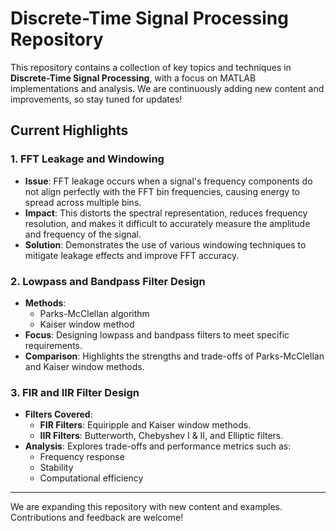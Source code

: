# Discrete-Time Signal Processing Repository

This repository contains a collection of key topics and techniques in **Discrete-Time Signal Processing**, with a focus on MATLAB implementations and analysis. We are continuously adding new content and improvements, so stay tuned for updates!

## Current Highlights

### 1. FFT Leakage and Windowing
- **Issue**: FFT leakage occurs when a signal's frequency components do not align perfectly with the FFT bin frequencies, causing energy to spread across multiple bins.
- **Impact**: This distorts the spectral representation, reduces frequency resolution, and makes it difficult to accurately measure the amplitude and frequency of the signal.
- **Solution**: Demonstrates the use of various windowing techniques to mitigate leakage effects and improve FFT accuracy.

### 2. Lowpass and Bandpass Filter Design
- **Methods**: 
  - Parks-McClellan algorithm
  - Kaiser window method
- **Focus**: Designing lowpass and bandpass filters to meet specific requirements.
- **Comparison**: Highlights the strengths and trade-offs of Parks-McClellan and Kaiser window methods.

### 3. FIR and IIR Filter Design
- **Filters Covered**:
  - **FIR Filters**: Equiripple and Kaiser window methods.
  - **IIR Filters**: Butterworth, Chebyshev I & II, and Elliptic filters.
- **Analysis**: Explores trade-offs and performance metrics such as:
  - Frequency response
  - Stability
  - Computational efficiency

---

We are expanding this repository with new content and examples. Contributions and feedback are welcome!


